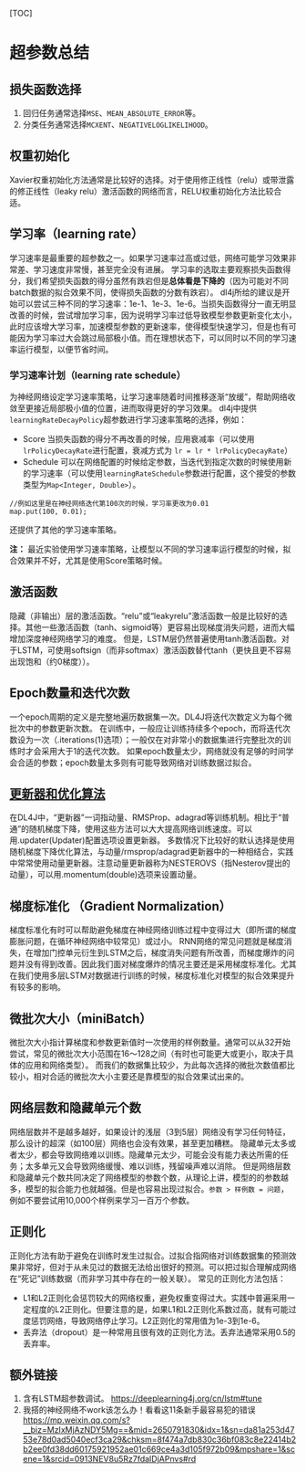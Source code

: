 [TOC]
# 超参数总结

## 损失函数选择

 1. 回归任务通常选择`MSE`、`MEAN_ABSOLUTE_ERROR`等。
 2. 分类任务通常选择`MCXENT`、`NEGATIVELOGLIKELIHOOD`。

## 权重初始化
Xavier权重初始化方法通常是比较好的选择。对于使用修正线性（relu）或带泄露的修正线性（leaky relu）激活函数的网络而言，RELU权重初始化方法比较合适。
 
## 学习率（learning rate）
学习速率是最重要的超参数之一。如果学习速率过高或过低，网络可能学习效果非常差、学习速度非常慢，甚至完全没有进展。
学习率的选取主要观察损失函数得分，我们希望损失函数的得分虽然有跌宕但是**总体看是下降的**（因为可能对不同batch数据的拟合效果不同，使得损失函数的分数有跌宕）。
dl4j所给的建议是开始可以尝试三种不同的学习速率：1e-1、1e-3、1e-6。当损失函数得分一直无明显改善的时候，尝试增加学习率，因为说明学习率过低导致模型参数更新变化太小，此时应该增大学习率，加速模型参数的更新速率，使得模型快速学习，但是也有可能因为学习率过大会跳过局部极小值。而在理想状态下，可以同时以不同的学习速率运行模型，以便节省时间。

### 学习速率计划（learning rate schedule）
为神经网络设定学习速率策略，让学习速率随着时间推移逐渐“放缓”，帮助网络收敛至更接近局部极小值的位置，进而取得更好的学习效果。
dl4j中提供`learningRateDecayPolicy`超参数进行学习速率策略的选择，例如：

 - Score 当损失函数的得分不再改善的时候，应用衰减率（可以使用`lrPolicyDecayRate`进行配置，衰减方式为 `lr = lr * lrPolicyDecayRate`）
 - Schedule 可以在网络配置的时候给定参数，当迭代到指定次数的时候使用新的学习速率（可以使用`learningRateSchedule`参数进行配置，这个接受的参数类型为`Map<Integer, Double>`）。

  ```
  //例如这里是在神经网络迭代第100次的时候，学习率更改为0.01
  map.put(100, 0.01);
  ```
 
还提供了其他的学习速率策略。

**注：** 最近实验使用学习速率策略，让模型以不同的学习速率运行模型的时候，拟合效果并不好，尤其是使用Score策略时候。

## 激活函数
隐藏（非输出）层的激活函数。“relu”或“leakyrelu”激活函数一般是比较好的选择。其他一些激活函数（tanh、sigmoid等）更容易出现梯度消失问题，进而大幅增加深度神经网络学习的难度。
但是，LSTM层仍然普遍使用tanh激活函数。对于LSTM，可使用softsign（而非softmax）激活函数替代tanh（更快且更不容易出现饱和（约0梯度））。
 
 
## Epoch数量和迭代次数
一个epoch周期的定义是完整地遍历数据集一次。DL4J将迭代次数定义为每个微批次中的参数更新次数。
在训练中，一般应让训练持续多个epoch，而将迭代次数设为一次（.iterations(1)选项）；一般仅在对非常小的数据集进行完整批次的训练时才会采用大于1的迭代次数。
如果epoch数量太少，网络就没有足够的时间学会合适的参数；epoch数量太多则有可能导致网络对训练数据过拟合。

## [更新器和优化算法][1]
在DL4J中，“更新器”一词指动量、RMSProp、adagrad等训练机制。相比于“普通”的随机梯度下降，使用这些方法可以大大提高网络训练速度。可以用.updater(Updater)配置选项设置更新器。
多数情况下比较好的默认选择是使用随机梯度下降优化算法，与动量/rmsprop/adagrad更新器中的一种相结合，实践中常常使用动量更新器。注意动量更新器称为NESTEROVS（指Nesterov提出的动量），可以用.momentum(double)选项来设置动量。

## 梯度标准化 （Gradient Normalization）
梯度标准化有时可以帮助避免梯度在神经网络训练过程中变得过大（即所谓的梯度膨胀问题，在循环神经网络中较常见）或过小。
RNN网络的常见问题就是梯度消失，在增加门控单元衍生到LSTM之后，梯度消失问题有所改善，而梯度爆炸的问题并没有得到改善。因此我们面对梯度爆炸的情况主要还是采用梯度标准化。尤其在我们使用多层LSTM对数据进行训练的时候，梯度标准化对模型的拟合效果提升有较多的影响。

## 微批次大小（miniBatch）
微批次大小指计算梯度和参数更新值时一次使用的样例数量。通常可以从32开始尝试，常见的微批次大小范围在16～128之间（有时也可能更大或更小，取决于具体的应用和网络类型）。
而我们的数据集比较少，为此每次选择的微批次数值都比较小，相对合适的微批次大小主要还是靠模型的拟合效果试出来的。

## 网络层数和隐藏单元个数
网络层数并不是越多越好，如果设计的浅层（3到5层）网络没有学习任何特征，那么设计的超深（如100层）网络也会没有效果，甚至更加糟糕。
隐藏单元太多或者太少，都会导致网络难以训练。隐藏单元太少，可能会没有能力表达所需的任务；太多单元又会导致网络缓慢、难以训练，残留噪声难以消除。
但是网络层数和隐藏单元个数共同决定了网络模型的参数个数，从理论上讲，模型的的参数越多，模型的拟合能力也就越强。但是也容易出现过拟合。`参数 > 样例数 = 问题`，例如不要尝试用10,000个样例来学习一百万个参数。

## 正则化
正则化方法有助于避免在训练时发生过拟合。过拟合指网络对训练数据集的预测效果非常好，但对于从未见过的数据无法给出很好的预测。可以把过拟合理解成网络在“死记”训练数据（而非学习其中存在的一般关联）。
常见的正则化方法包括：

 - L1和L2正则化会惩罚较大的网络权重，避免权重变得过大。实践中普遍采用一定程度的L2正则化。但要注意的是，如果L1和L2正则化系数过高，就有可能过度惩罚网络，导致网络停止学习。L2正则化的常用值为1e-3到1e-6。
 - 丢弃法（dropout）是一种常用且很有效的正则化方法。丢弃法通常采用0.5的丢弃率。

## 额外链接

 1. 含有LSTM超参数调试。 https://deeplearning4j.org/cn/lstm#tune
 2. 我搭的神经网络不work该怎么办！看看这11条新手最容易犯的错误 https://mp.weixin.qq.com/s?__biz=MzIxMjAzNDY5Mg==&mid=2650791830&idx=1&sn=da81a253d4753e78d0ad5040ecf3ca29&chksm=8f474a7db830c36bf083c8e22414b2b2ee0fd38dd60175921952ae01c669ce4a3d105f972b09&mpshare=1&scene=1&srcid=0913NEV8u5Rz7fdaIDjAPnvs#rd

 
  [1]: https://deeplearning4j.org/cn/updater